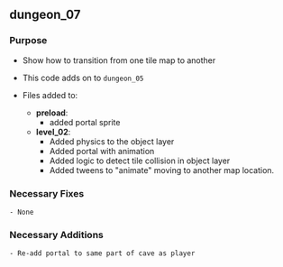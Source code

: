 ## dungeon_07

### Purpose

- Show how to transition from one tile map to another

- This code adds on to `dungeon_05`
- Files added to:
    - **preload**:
        - added portal sprite
    - **level_02**:
        - Added physics to the object layer
        - Added portal with animation
        - Added logic to detect tile collision in object layer
        - Added tweens to "animate" moving to another map location.
### Necessary Fixes
    - None

### Necessary Additions
    - Re-add portal to same part of cave as player  
